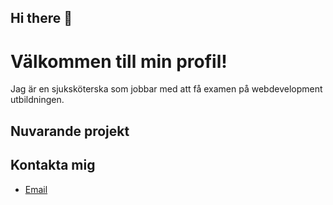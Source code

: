 ## Hi there 👋

# Välkommen till min profil!
Jag är en sjuksköterska som jobbar med att få examen på webdevelopment utbildningen.

## Nuvarande projekt


## Kontakta mig
- [Email](mailto:manarmatrou97@gmail.com)


